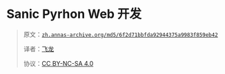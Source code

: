 # Sanic Pyrhon Web 开发

> 原文：[`zh.annas-archive.org/md5/6f2d71bbfda92944375a9983f859eb42`](https://zh.annas-archive.org/md5/6f2d71bbfda92944375a9983f859eb42)
> 
> 译者：[飞龙](https://github.com/wizardforcel)
> 
> 协议：[CC BY-NC-SA 4.0](http://creativecommons.org/licenses/by-nc-sa/4.0/)
